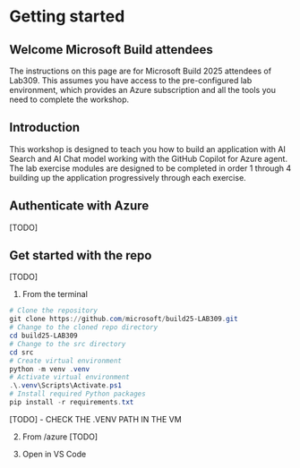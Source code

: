 # Getting started

## Welcome Microsoft Build attendees
The instructions on this page are for Microsoft Build 2025 attendees of Lab309. This assumes you have access to the pre-configured lab environment, which provides an Azure subscription and all the tools you need to complete the workshop.

## Introduction
This workshop is designed to teach you how to build an application with AI Search and AI Chat model working with the GitHub Copilot for Azure agent. The lab exercise modules are designed to be completed in order 1 through 4 building up the application progressively through each exercise.

## Authenticate with Azure
[TODO]

## Get started with the repo
[TODO]

1. From the terminal

```powershell
# Clone the repository
git clone https://github.com/microsoft/build25-LAB309.git
# Change to the cloned repo directory
cd build25-LAB309
# Change to the src directory
cd src
# Create virtual environment
python -m venv .venv
# Activate virtual environment
.\.venv\Scripts\Activate.ps1
# Install required Python packages
pip install -r requirements.txt
```
[TODO] - CHECK THE .VENV PATH IN THE VM

2. From /azure [TODO]

3. Open in VS Code